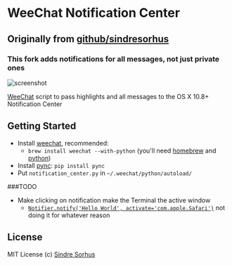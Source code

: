 # WeeChat Notification Center
## Originally from [github/sindresorhus](https://github.com/sindresorhus/weechat-notification-center)
### This fork adds notifications for all messages, not just private ones

![screenshot](https://raw.github.com/ilyakava/weechat-notification-center/master/screenshot.png)

[WeeChat](http://www.weechat.org) script to pass highlights and all messages to the OS X 10.8+ Notification Center


## Getting Started

- Install [weechat](http://www.weechat.org), recommended:
    - `brew install weechat --with-python` (you'll need [homebrew](http://www.moncefbelyamani.com/how-to-install-xcode-homebrew-git-rvm-ruby-on-mac/) and [python](http://docs.python-guide.org/en/latest/starting/install/osx/))
- Install [pync](https://github.com/SeTeM/pync): `pip install pync`
- Put `notification_center.py` in `~/.weechat/python/autoload/`

###TODO

- Make clicking on notification make the Terminal the active window
	- [`Notifier.notify('Hello World', activate='com.apple.Safari')`](https://github.com/alloy/terminal-notifier/blob/master/README.markdown) not doing it for whatever reason


## License

MIT License
(c) [Sindre Sorhus](http://sindresorhus.com)
